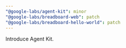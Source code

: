 ```yaml
---
"@google-labs/agent-kit": minor
"@google-labs/breadboard-web": patch
"@google-labs/breadboard-hello-world": patch
---
```


Introduce Agent Kit.
